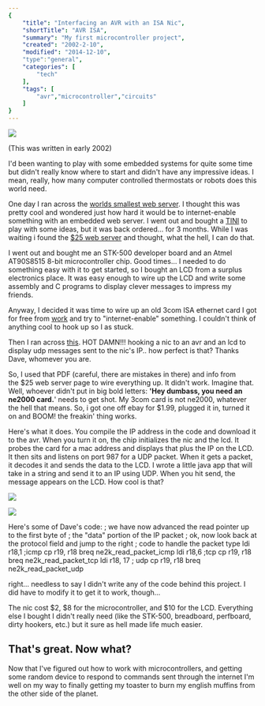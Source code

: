 ```yaml
---
{
    "title": "Interfacing an AVR with an ISA Nic",
    "shortTitle": "AVR ISA",
    "summary": "My first microcontroller project",
    "created": "2002-2-10",
    "modified": "2014-12-10",
    "type":"general",
    "categories": [
        "tech"
    ],
    "tags": [
        "avr","microcontroller","circuits"
    ]
}
---
```

 ![](/media/avr-1.jpg)
 
  (This was written in early 2002)
 
 I'd been wanting to play with some embedded systems for quite some time
but didn't really know where to start and didn't have any impressive
ideas. I mean, really, how many computer controlled thermostats or robots does this world need. 

 One day I ran across the [worlds smallest web
server](http://www-ccs.cs.umass.edu/~shri/iPic.html). I thought this was
pretty cool and wondered just how hard it would be to internet-enable
something with an embedded web server. I went out and bought a
[TINI](http://www.ibutton.com/TINI/) to play with some ideas, but it was
back ordered... for 3 months. While I was waiting i found the [\$25 web
server](http://www.chipcenter.com/circuitcellar/july99/c79bl1.htm) and
thought, what the hell, I can do that. 
 
 I went out and bought me an STK-500 developer board and an Atmel
AT90S8515 8-bit microcontroller chip. Good times... I needed to do
something easy with it to get started, so I bought an LCD from a surplus
electronics place. It was easy enough to wire up the LCD and write some
assembly and C programs to display clever messages to impress my
friends.
 
 Anyway, I decided it was time to wire up an old 3com ISA ethernet card
I got for free from [work](http://www.lwm.com) and try to
"internet-enable" something. I couldn't think of anything cool to hook
up so I as stuck.
 
 Then I ran across
[this](http://dave.47jane.com/ee281/dclausen_ee281_writeup.pdf).
 HOT DAMN!!! hooking a nic to an avr and an lcd to display udp messages
sent to the nic's IP.. how perfect is that?  Thanks Dave,
whomever you are. 
  
 So, I used that PDF (careful, there are mistakes in there) and info
from  
 the $25 web server page to wire everything up. It didn't work. Imagine
that. Well, whoever didn't put in big bold letters: **'Hey dumbass, you
need an ne2000 card.**' needs to get shot. My 3com card is not ne2000,
whatever the hell that means. So, i got one off ebay for \$1.99, plugged
it in, turned it on and BOOM! the freakin' thing works. 
  
 Here's what it does. You compile the IP address in the code and
download it to the avr. When you turn it on, the chip initializes the
nic and the lcd. It probes the card for a mac address and displays that
plus the IP on the LCD. It then sits and listens on port 987 for a UDP
packet. When it gets a packet, it decodes it and sends the data to the
LCD. I wrote a little java app that will take in a string and send it to
an IP using UDP. When you hit send, the message appears on the LCD. How
cool is that? 
  
 ![](/media/avr-2.jpg) 
  
 ![](/media/avr-3.jpg) 
  
 Here's some of Dave's code: 
 ; we have now advanced the read pointer up to the first byte of 
 ; the "data" portion of the IP packet 
 ; ok, now look back at the protocol field and jump to the right 
 ; code to handle the packet type 
 ldi r18,1 ;icmp 
 cp r19, r18 
 breq ne2k\_read\_packet\_icmp
 ldi r18,6 ;tcp
 cp r19, r18
 breq ne2k\_read\_packet\_tcp
 ldi r18, 17 ; udp
 cp r19, r18
 breq ne2k\_read\_packet\_udp
 
 right... needless to say I didn't write any of the code behind this
project. I did have to modify it to get it to work, though... 
  
 The nic cost \$2, \$8 for the microcontroller, and \$10 for the LCD.
Everything else I bought I didn't really need (like the STK-500,
breadboard, perfboard, dirty hookers, etc.) but it sure as hell made
life much easier. 
  

That's great. Now what?
-----------------------

Now that I've figured out how to work with microcontrollers, and getting
some random device to respond to commands sent through the internet I'm
well on my way to finally getting my toaster to burn my english muffins
from the other side of the planet. 
